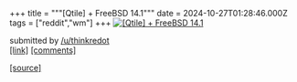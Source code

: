 +++
title = """[Qtile] + FreeBSD 14.1"""
date = 2024-10-27T01:28:46.000Z
tags = ["reddit","wm"]
+++
[![[Qtile] + FreeBSD 14.1](https://b.thumbs.redditmedia.com/XjSvyipC4cAeKaH_W87LNp5vz45_q_u1EQa33aHmMrQ.jpg "[Qtile] + FreeBSD 14.1")](https://www.reddit.com/r/unixporn/comments/1gd02za/qtile_freebsd_141/)

submitted by [/u/thinkredot](https://www.reddit.com/user/thinkredot)  
[\[link\]](https://www.reddit.com/gallery/1gd02za) [\[comments\]](https://www.reddit.com/r/unixporn/comments/1gd02za/qtile_freebsd_141/)

[[source]](https://www.reddit.com/r/unixporn/comments/1gd02za/qtile_freebsd_141/)
